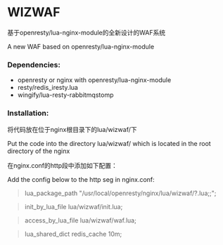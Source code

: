 # WIZWAF

基于openresty/lua-nginx-module的全新设计的WAF系统

A new WAF based on openresty/lua-nginx-module

### Dependencies:

- openresty or nginx with openresty/lua-nginx-module
- resty/redis_iresty.lua
- wingify/lua-resty-rabbitmqstomp


### Installation:

将代码放在位于nginx根目录下的lua/wizwaf/下

Put the code into the directory lua/wizwaf/ which is located in the root directory of the nginx

在nginx.conf的http段中添加如下配置：

Add the config below to the http seg in nginx.conf:

> lua_package_path "/usr/local/openresty/nginx/lua/wizwaf/?.lua;;";

> init_by_lua_file lua/wizwaf/init.lua;

> access_by_lua_file lua/wizwaf/waf.lua;

> lua_shared_dict redis_cache 10m;
